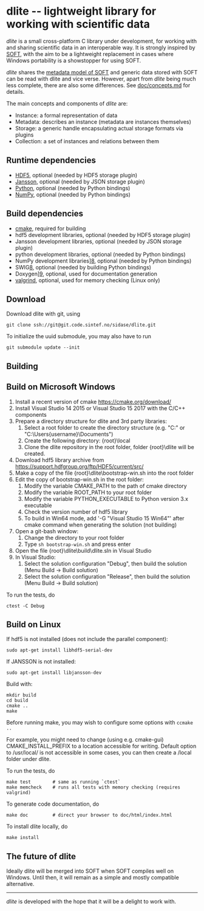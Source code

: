 dlite -- lightweight library for working with scientific data
=============================================================
*dlite* is a small cross-platform C library under development, for
working with and sharing scientific data in an interoperable way.  It
is strongly inspired by [SOFT][1], with the aim to be a lightweight
replacement in cases where Windows portability is a showstopper for
using SOFT.

*dlite* shares the [metadata model of SOFT][2] and generic data stored
with SOFT can be read with dlite and vice verse.  However, apart from
*dlite* being much less complete, there are also some differences.
See [doc/concepts.md](doc/concepts.md) for details.

The main concepts and components of *dlite* are:
  - Instance: a formal representation of data
  - Metadata: describes an instance (metadata are instances themselves)
  - Storage: a generic handle encapsulating actual storage formats via plugins
  - Collection: a set of instances and relations between them


Runtime dependencies
--------------------
  - [HDF5][3], optional (needed by HDF5 storage plugin)
  - [Jansson][4], optional (needed by JSON storage plugin)
  - [Python][5], optional (needed by Python bindings)
  - [NumPy][6], optional (needed by Python bindings)


Build dependencies
------------------
  - [cmake][7], required for building
  - hdf5 development libraries, optional (needed by HDF5 storage plugin)
  - Jansson development libraries, optional (needed by JSON storage plugin)
  - python development libraries, optional (needed by Python bindings)
  - NumPy development libraries][8], optional (needed by Python bindings)
  - SWIG[8], optional (needed by building Python bindings)
  - Doxygen][9], optional, used for documentation generation
  - [valgrind][10], optional, used for memory checking (Linux only)


Download
--------
Download dlite with git, using

    git clone ssh://git@git.code.sintef.no/sidase/dlite.git

To initialize the uuid submodule, you may also have to run

    git submodule update --init


Building
--------

## Build on Microsoft Windows

1. Install a recent version of cmake https://cmake.org/download/
2. Install Visual Studio 14 2015 or Visual Studio 15 2017 with the C/C++ components
3. Prepare a directory structure for dlite and 3rd party libraries:
    1. Select a root folder to create the directory structure (e.g. "C:\" or "C:\Users\{username}\Documents\")
	2. Create the following directory: {root}\local
	3. Clone the dlite repository in the root folder, folder {root}\dlite will be created.
4. Download hdf5 library archive from https://support.hdfgroup.org/ftp/HDF5/current/src/
5. Make a copy of the file {root}\dlite\bootstrap-win.sh into the root folder
6. Edit the copy of bootstrap-win.sh in the root folder:
	1. Modify the variable CMAKE_PATH to the path of cmake directory
	2. Modify the variable ROOT_PATH to your root folder
	3. Modify the variable PYTHON_EXECUTABLE to Python version 3.x executable
	4. Check the version number of hdf5 library
    5. To build in Win64 mode, add '-G "Visual Studio 15 Win64"' after cmake command when generating the solution (not building)
7. Open a git-bash window:
	1. Change the directory to your root folder
	2. Type `sh bootstrap-win.sh` and press enter
8. Open the file {root}\dlite\build\dlite.sln in Visual Studio
9. In Visual Studio:
    1. Select the solution configuration "Debug", then build the solution (Menu Build -> Build solution)
	2. Select the solution configuration "Release", then build the solution (Menu Build -> Build solution)

To run the tests, do

    ctest -C Debug

## Build on Linux

If hdf5 is not installed (does not include the parallel component):

    sudo apt-get install libhdf5-serial-dev

If JANSSON is not installed:

    sudo apt-get install libjansson-dev

Build with:

    mkdir build
    cd build
    cmake ..
    make

Before running make, you may wish to configure some options with
`ccmake ..`

For example, you might need to change (using e.g. cmake-gui) CMAKE_INSTALL_PREFIX to a location accessible for writing. Default option to /usr/local/ is not accessible in some cases, you can then create a /local folder under dlite.

To run the tests, do

    make test        # same as running `ctest`
    make memcheck    # runs all tests with memory checking (requires valgrind)

To generate code documentation, do

    make doc         # direct your browser to doc/html/index.html

To install dlite locally, do

    make install


The future of dlite
-------------------
Ideally dlite will be merged into SOFT when SOFT compiles well on Windows.
Until then, it will remain as a simple and mostly compatible alternative.


---

*dlite* is developed with the hope that it will be a delight to work with.

[1]: https://stash.code.sintef.no/projects/SOFT/repos/soft5/
[2]: https://github.com/NanoSim/Porto/blob/porto/Preview-Final-Release/doc/manual/02_soft_introduction.md#soft5-features
[3]: https://support.hdfgroup.org/HDF5/
[4]: http://www.digip.org/jansson/
[5]: https://www.python.org/
[6]: http://www.numpy.org/
[7]: https://cmake.org/
[8]: http://www.swig.org/
[9]: http://www.doxygen.org/
[10]: http://valgrind.org/
